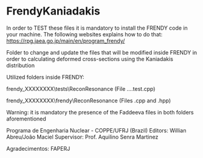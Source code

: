 # FrendyKaniadakis


In order to TEST these files it is mandatory to install the FRENDY code in your machine. The following websites explains how to do that:
https://rpg.jaea.go.jp/main/en/program_frendy/

Folder to change and update the files that will be modified inside FRENDY
in order to calculating deformed cross-sections using the Kaniadakis distribution

Utilized folders inside FRENDY:

frendy_XXXXXXXX\tests\ReconResonance (File ....test.cpp)

frendy_XXXXXXXX\frendy\ReconResonance (Files .cpp and .hpp)

Warning: it is mandatory the presence of the Faddeeva files in both folders aforementioned

Programa de Engenharia Nuclear - COPPE/UFRJ (Brazil)
Editors: Willian Abreu/João Maciel
Supervisor: Prof. Aquilino Senra Martinez

Agradecimentos: FAPERJ
